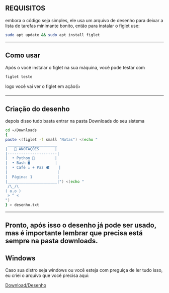 ## REQUISITOS
embora o código seja simples, ele usa um arquivo de desenho para
deixar a lista de tarefas minimante bonito, então para instalar o figlet
use:
```bash
sudo apt update && sudo apt install figlet
```
---
## Como usar
Após o você instalar o figlet na sua máquina, você pode testar com
```bash
figlet teste
```
logo você vai ver o figlet em ação👍

---
## Criação do desenho
depois disso tudo basta entrar na pasta Downloads do seu sistema
```bash
cd ~/Downloads
{
paste <(figlet -f small "Notas") <(echo "
 ______________________
|   📒 ANOTAÇÕES       |
|----------------------|
|  • Python 🐍         |
|  • Bash 🖥️           |
|  • Café ☕ + Paz 🕊️    |
|                      |
|  Página: 1           |
|______________________|") <(echo "
 /\_/\  
( o.o ) 
 > ^ < 
")
} > desenho.txt
```

---
Pronto, após isso o desenho já pode ser usado, mas é **importante**
lembrar que precisa está sempre na pasta downloads.
---
## Windows
Caso sua distro seja windows ou você esteja com preguiça de ler tudo
isso, eu criei o arquivo que você precisa aqui:

[Download/Desenho](https://github.com/TheRake066/lista-de-tarefa.py/releases/download/Arquivo/desenho.txt)
